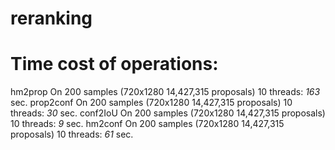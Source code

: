 # reranking

# Time cost of operations:
hm2prop   On 200 samples (720x1280 14,427,315 proposals) 10 threads: *163* sec.
prop2conf On 200 samples (720x1280 14,427,315 proposals) 10 threads:  *30* sec.
conf2IoU  On 200 samples (720x1280 14,427,315 proposals) 10 threads:   *9* sec.
hm2conf   On 200 samples (720x1280 14,427,315 proposals) 10 threads:  *61* sec.
